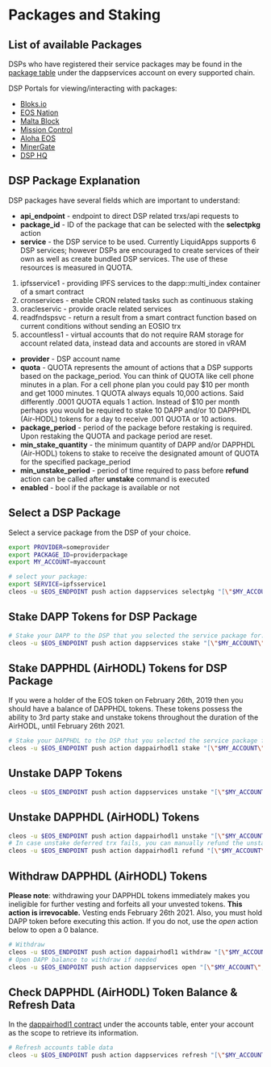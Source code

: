 Packages and Staking
====================

## List of available Packages
DSPs who have registered their service packages may be found in the [package table](https://bloks.io/account/dappservices?loadContract=true&tab=Tables&account=dappservices&scope=dappservices&limit=100&table=package) under the dappservices account on every supported chain.  

DSP Portals for viewing/interacting with packages:

* [Bloks.io](https://bloks.io/dsp)
* [EOS Nation](https://dsp.eosnation.io/)
* [Malta Block](https://dsp.maltablock.org/)
* [Mission Control](https://dsp.mest.net)
* [Aloha EOS](https://dsps.io/)
* [MinerGate](https://minergate.com/eos-vram-providers)
* [DSP HQ](https://dsphq.io/)

## DSP Package Explanation
DSP packages have several fields which are important to understand:

* **api_endpoint** - endpoint to direct DSP related trxs/api requests to
* **package_id** - ID of the package that can be selected with the **selectpkg** action
* **service** - the DSP service to be used.  Currently LiquidApps supports 6 DSP services; however DSPs are encouraged to create services of their own as well as create bundled DSP services.  The use of these resources is measured in QUOTA.
 1. ipfsservice1 - providing IPFS services to the dapp::multi_index container of a smart contract
 2. cronservices - enable CRON related tasks such as continuous staking
 3. oracleservic - provide oracle related services
 4. readfndspsvc - return a result from a smart contract function based on current conditions without sending an EOSIO trx
 5. accountless1 - virtual accounts that do not require RAM storage for account related data, instead data and accounts are stored in vRAM
* **provider** - DSP account name
* **quota** - QUOTA represents the amount of actions that a DSP supports based on the package_period. You can think of QUOTA like cell phone minutes in a plan.  For a cell phone plan you could pay $10 per month and get 1000 minutes.  1 QUOTA always equals 10,000 actions.  Said differently .0001 QUOTA equals 1 action.  Instead of $10 per month perhaps you would be required to stake 10 DAPP and/or 10 DAPPHDL (Air-HODL) tokens for a day to receive .001 QUOTA or 10 actions.
* **package_period** - period of the package before restaking is required. Upon restaking the QUOTA and package period are reset.
* **min_stake_quantity** - the minimum quantity of DAPP and/or DAPPHDL (Air-HODL) tokens to stake to receive the designated amount of QUOTA for the specified package_period
* **min_unstake_period** - period of time required to pass before **refund** action can be called after **unstake** command is executed
* **enabled** - bool if the package is available or not

## Select a DSP Package
Select a service package from the DSP of your choice.

```bash
export PROVIDER=someprovider
export PACKAGE_ID=providerpackage
export MY_ACCOUNT=myaccount

# select your package: 
export SERVICE=ipfsservice1
cleos -u $EOS_ENDPOINT push action dappservices selectpkg "[\"$MY_ACCOUNT\",\"$PROVIDER\",\"$SERVICE\",\"$PACKAGE_ID\"]" -p $MY_ACCOUNT@active
```

## Stake DAPP Tokens for DSP Package
```bash
# Stake your DAPP to the DSP that you selected the service package for:
cleos -u $EOS_ENDPOINT push action dappservices stake "[\"$MY_ACCOUNT\",\"$PROVIDER\",\"$SERVICE\",\"50.0000 DAPP\"]" -p $MY_ACCOUNT@active
```

## Stake DAPPHDL (AirHODL) Tokens for DSP Package
If you were a holder of the EOS token on February 26th, 2019 then you should have a balance of DAPPHDL tokens.  These tokens possess the ability to 3rd party stake and unstake tokens throughout the duration of the AirHODL, until February 26th 2021.
```bash
# Stake your DAPPHDL to the DSP that you selected the service package for:
cleos -u $EOS_ENDPOINT push action dappairhodl1 stake "[\"$MY_ACCOUNT\",\"$PROVIDER\",\"$SERVICE\",\"50.0000 DAPPHDL\"]" -p $MY_ACCOUNT@active
```

## Unstake DAPP Tokens
```bash
cleos -u $EOS_ENDPOINT push action dappservices unstake "[\"$MY_ACCOUNT\",\"$PROVIDER\",\"$SERVICE\",\"50.0000 DAPP\"]" -p $MY_ACCOUNT@active
```

## Unstake DAPPHDL (AirHODL) Tokens
```bash
cleos -u $EOS_ENDPOINT push action dappairhodl1 unstake "[\"$MY_ACCOUNT\",\"$PROVIDER\",\"$SERVICE\",\"50.0000 DAPPHDL\"]" -p $MY_ACCOUNT@active
# In case unstake deferred trx fails, you can manually refund the unstaked tokens:
cleos -u $EOS_ENDPOINT push action dappairhodl1 refund "[\"$MY_ACCOUNT\",\"$PROVIDER\",\"$SERVICE\"]" -p $MY_ACCOUNT@active
```

## Withdraw DAPPHDL (AirHODL) Tokens
**Please note**: withdrawing your DAPPHDL tokens immediately makes you ineligible for further vesting and forfeits all your unvested tokens. **This action is irrevocable.**  Vesting ends February 26th 2021.  Also, you must hold DAPP token before executing this action.  If you do not, use the *open* action below to open a 0 balance.
```bash
# Withdraw
cleos -u $EOS_ENDPOINT push action dappairhodl1 withdraw "[\"$MY_ACCOUNT\"]" -p $MY_ACCOUNT@active
# Open DAPP balance to withdraw if needed
cleos -u $EOS_ENDPOINT push action dappservices open "[\"$MY_ACCOUNT\",\"4,DAPP\",\"$MY_ACCOUNT\"]" -p $MY_ACCOUNT@active
```

## Check DAPPHDL (AirHODL) Token Balance & Refresh Data
In the [dappairhodl1 contract](https://bloks.io/contract/dappairhodl1/table?table=accounts&scope=YOUR_ACCOUNT_HERE) under the accounts table, enter your account as the scope to retrieve its information.

```bash
# Refresh accounts table data
cleos -u $EOS_ENDPOINT push action dappservices refresh "[\"$MY_ACCOUNT\"]" -p $MY_ACCOUNT@active
```